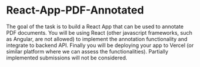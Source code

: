 # React-App-PDF-Annotated
The goal of the task is to build a React App that can be used to annotate PDF documents. You will be using React (other javascript frameworks, such as Angular, are not allowed) to implement the annotation functionality and integrate to backend API. Finally you will be deploying your app to Vercel (or similar platform where we can assess the functionalities). Partially implemented submissions will not be considered.

